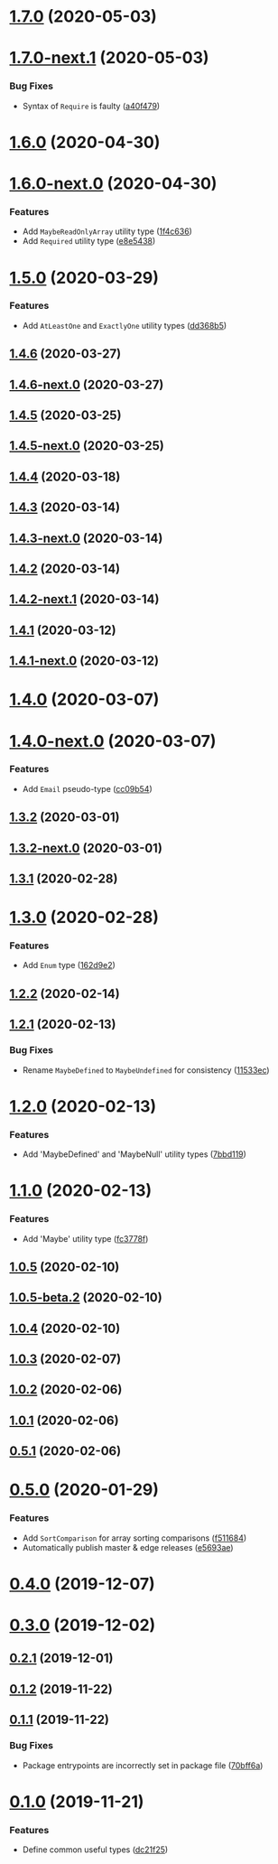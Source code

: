 # [1.7.0](https://github.com/skypilotcc/common-types/compare/v1.7.0-next.1...v1.7.0) (2020-05-03)



# [1.7.0-next.1](https://github.com/skypilotcc/common-types/compare/v1.6.0...v1.7.0-next.1) (2020-05-03)


### Bug Fixes

* Syntax of `Require` is faulty ([a40f479](https://github.com/skypilotcc/common-types/commit/a40f47961b190d013edcd2dee33c88e8099a4aa5))



# [1.6.0](https://github.com/skypilotcc/common-types/compare/v1.6.0-next.0...v1.6.0) (2020-04-30)



# [1.6.0-next.0](https://github.com/skypilotcc/common-types/compare/v1.5.0...v1.6.0-next.0) (2020-04-30)


### Features

* Add `MaybeReadOnlyArray` utility type ([1f4c636](https://github.com/skypilotcc/common-types/commit/1f4c636066f21dd0c86bd0928bdf06744c2f836b))
* Add `Required` utility type ([e8e5438](https://github.com/skypilotcc/common-types/commit/e8e5438ded0f3377f69cb1a13962352e994bd041))



# [1.5.0](https://github.com/skypilotcc/common-types/compare/v1.4.6...v1.5.0) (2020-03-29)


### Features

* Add `AtLeastOne` and `ExactlyOne` utility types ([dd368b5](https://github.com/skypilotcc/common-types/commit/dd368b51977cd3209ffdbe754ab9ccdd66390d6d))



## [1.4.6](https://github.com/skypilotcc/common-types/compare/v1.4.6-next.0...v1.4.6) (2020-03-27)



## [1.4.6-next.0](https://github.com/skypilotcc/common-types/compare/v1.4.5...v1.4.6-next.0) (2020-03-27)



## [1.4.5](https://github.com/skypilotcc/common-types/compare/v1.4.5-next.0...v1.4.5) (2020-03-25)



## [1.4.5-next.0](https://github.com/skypilotcc/common-types/compare/v1.4.4...v1.4.5-next.0) (2020-03-25)



## [1.4.4](https://github.com/skypilotcc/common-types/compare/v1.4.3...v1.4.4) (2020-03-18)



## [1.4.3](https://github.com/skypilotcc/common-types/compare/v1.4.3-next.0...v1.4.3) (2020-03-14)



## [1.4.3-next.0](https://github.com/skypilotcc/common-types/compare/v1.4.2...v1.4.3-next.0) (2020-03-14)



## [1.4.2](https://github.com/skypilotcc/common-types/compare/v1.4.2-next.1...v1.4.2) (2020-03-14)



## [1.4.2-next.1](https://github.com/skypilotcc/common-types/compare/v1.4.2-next.0...v1.4.2-next.1) (2020-03-14)



## [1.4.1](https://github.com/skypilotcc/common-types/compare/v1.4.1-next.0...v1.4.1) (2020-03-12)



## [1.4.1-next.0](https://github.com/skypilotcc/common-types/compare/v1.4.0...v1.4.1-next.0) (2020-03-12)



# [1.4.0](https://github.com/skypilotcc/common-types/compare/v1.4.0-next.0...v1.4.0) (2020-03-07)



# [1.4.0-next.0](https://github.com/skypilotcc/common-types/compare/v1.3.2...v1.4.0-next.0) (2020-03-07)


### Features

* Add `Email` pseudo-type ([cc09b54](https://github.com/skypilotcc/common-types/commit/cc09b54ae65d65854cce67e91beeea844de27c5a))



## [1.3.2](https://github.com/skypilotcc/common-types/compare/v1.3.2-next.0...v1.3.2) (2020-03-01)



## [1.3.2-next.0](https://github.com/skypilotcc/common-types/compare/v1.3.1...v1.3.2-next.0) (2020-03-01)



## [1.3.1](https://github.com/skypilotcc/common-types/compare/v1.3.0...v1.3.1) (2020-02-28)



# [1.3.0](https://github.com/skypilotcc/common-types/compare/v1.2.2...v1.3.0) (2020-02-28)


### Features

* Add `Enum` type ([162d9e2](https://github.com/skypilotcc/common-types/commit/162d9e237907971bb8d1a9ab122b1e320a38199b))



## [1.2.2](https://github.com/skypilotcc/common-types/compare/v1.2.1...v1.2.2) (2020-02-14)



## [1.2.1](https://github.com/skypilotcc/common-types/compare/v1.2.0...v1.2.1) (2020-02-13)


### Bug Fixes

* Rename `MaybeDefined` to `MaybeUndefined` for consistency ([11533ec](https://github.com/skypilotcc/common-types/commit/11533ec1e04f8bca084bd1d43dbf416fd921fab5))



# [1.2.0](https://github.com/skypilotcc/common-types/compare/v1.1.0...v1.2.0) (2020-02-13)


### Features

* Add 'MaybeDefined' and 'MaybeNull' utility types ([7bbd119](https://github.com/skypilotcc/common-types/commit/7bbd1196dbbbc72204a01355158e205d31d95e0d))



# [1.1.0](https://github.com/skypilotcc/common-types/compare/v1.0.5...v1.1.0) (2020-02-13)


### Features

* Add 'Maybe' utility type ([fc3778f](https://github.com/skypilotcc/common-types/commit/fc3778fbfa30b407f02ff5d84bfcd32e81a28137))



## [1.0.5](https://github.com/skypilotcc/common-types/compare/v1.0.5-beta.2...v1.0.5) (2020-02-10)



## [1.0.5-beta.2](https://github.com/skypilotcc/common-types/compare/v1.0.4...v1.0.5-beta.2) (2020-02-10)



## [1.0.4](https://github.com/skypilotcc/common-types/compare/v1.0.3...v1.0.4) (2020-02-10)



## [1.0.3](https://github.com/skypilotcc/common-types/compare/v1.0.2...v1.0.3) (2020-02-07)



## [1.0.2](https://github.com/skypilotcc/common-types/compare/v1.0.1...v1.0.2) (2020-02-06)



## [1.0.1](https://github.com/skypilotcc/common-types/compare/v0.5.1...v1.0.1) (2020-02-06)



## [0.5.1](https://github.com/skypilotcc/common-types/compare/0.5.0...v0.5.1) (2020-02-06)



# [0.5.0](https://github.com/skypilotcc/common-types/compare/v0.4.0...0.5.0) (2020-01-29)


### Features

* Add `SortComparison` for array sorting comparisons ([f511684](https://github.com/skypilotcc/common-types/commit/f5116845ca69f8c4445d79f666b5a40199250b99))
* Automatically publish master & edge releases ([e5693ae](https://github.com/skypilotcc/common-types/commit/e5693aedcd2bf0a28bc9818deeb8970580f3c42f))



# [0.4.0](https://github.com/skypilotcc/common-types/compare/v0.3.0...v0.4.0) (2019-12-07)



# [0.3.0](https://github.com/skypilotcc/common-types/compare/v0.2.1...v0.3.0) (2019-12-02)



## [0.2.1](https://github.com/skypilotcc/common-types/compare/v0.1.2...v0.2.1) (2019-12-01)



## [0.1.2](https://github.com/skypilotcc/common-types/compare/v0.1.1...v0.1.2) (2019-11-22)



## [0.1.1](https://github.com/skypilotcc/common-types/compare/v0.1.0...v0.1.1) (2019-11-22)


### Bug Fixes

* Package entrypoints are incorrectly set in package file ([70bff6a](https://github.com/skypilotcc/common-types/commit/70bff6a30b6ad3b839447121b0b86996dd2cbeb6))



# [0.1.0](https://github.com/skypilotcc/common-types/compare/dc21f25f8f16d49a488cc93be3fcd493f450e049...v0.1.0) (2019-11-21)


### Features

* Define common useful types ([dc21f25](https://github.com/skypilotcc/common-types/commit/dc21f25f8f16d49a488cc93be3fcd493f450e049))



